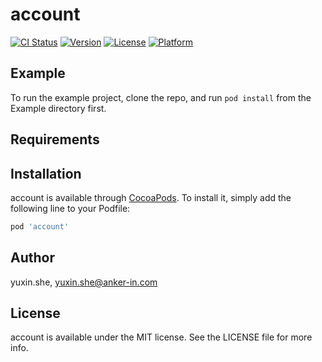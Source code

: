 # account

[![CI Status](https://img.shields.io/travis/yuxin.she/account.svg?style=flat)](https://travis-ci.org/yuxin.she/account)
[![Version](https://img.shields.io/cocoapods/v/account.svg?style=flat)](https://cocoapods.org/pods/account)
[![License](https://img.shields.io/cocoapods/l/account.svg?style=flat)](https://cocoapods.org/pods/account)
[![Platform](https://img.shields.io/cocoapods/p/account.svg?style=flat)](https://cocoapods.org/pods/account)

## Example

To run the example project, clone the repo, and run `pod install` from the Example directory first.

## Requirements

## Installation

account is available through [CocoaPods](https://cocoapods.org). To install
it, simply add the following line to your Podfile:

```ruby
pod 'account'
```

## Author

yuxin.she, yuxin.she@anker-in.com

## License

account is available under the MIT license. See the LICENSE file for more info.
